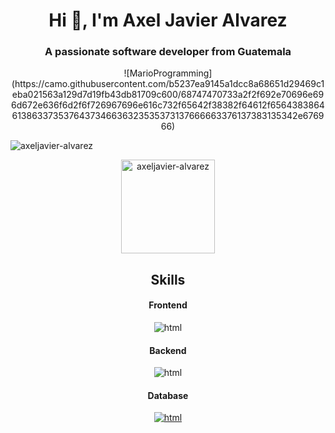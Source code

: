 <h1 align="center">Hi 👋, I'm Axel Javier Alvarez</h1>
<h3 align="center">A passionate software developer from Guatemala</h3>

<center>
    ![MarioProgramming](https://camo.githubusercontent.com/b5237ea9145a1dcc8a68651d29469c1eba021563a129d7d19fb43db81709c600/68747470733a2f2f692e70696e696d672e636f6d2f6f726967696e616c732f65642f38382f64612f65643838646138633735376437346636323535373137666663376137383135342e676966)
</center>




<p align="left"> <img src="https://komarev.com/ghpvc/?username=axeljavier-alvarez&label=Profile%20views&color=0e75b6&style=flat" alt="axeljavier-alvarez" /> </p>

<div align="center">
  <img src="https://github-readme-stats.vercel.app/api/top-langs?username=axeljavier-alvarez&show_icons=true&locale=en&layout=compact" alt="axeljavier-alvarez"  height="150" alt="languages graph"  />
</div>

<h2 align="center">Skills</h2>
<!--
<h4>Frontend</h4>
[![Skills](https://skillicons.dev/icons?i=js,html,css,bootstrap)](https://skillicons.dev)
-->

<h4 align="center">Frontend</h4>
<p align="center">
    <img src="https://skillicons.dev/icons?i=html,css,js,bootstrap,angular" alt="html">
</p>

<h4 align="center">Backend</h4>
<p align="center"> 
    <img src="https://skillicons.dev/icons?i=nodejs,cpp,java,spring" alt="html">
</p>


<h4 align="center">Database</h4>
<p align="center">
  <a href="https://skillicons.dev">
    <img src="https://skillicons.dev/icons?i=mysql,mongodb" alt="html">
  </a>
</p>


